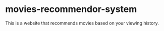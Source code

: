 # movies-recommendor-system
This is a website that recommends movies based on your viewing history.

